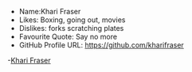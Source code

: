 * Name:Khari Fraser
* Likes: Boxing, going out, movies
* Dislikes: forks scratching plates
* Favourite Quote: Say no more
* GitHub Profile URL: https://github.com/kharifraser

-[Khari Fraser](November2022/Khari-F.md)
